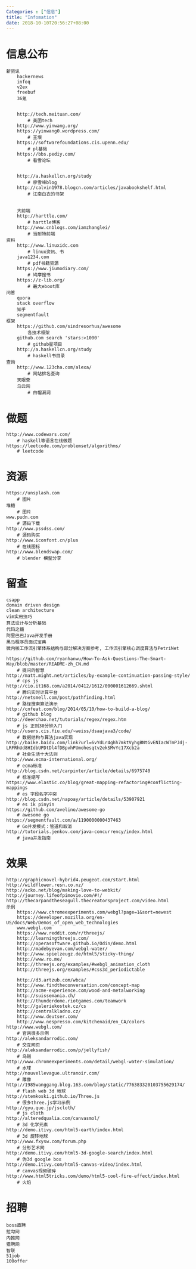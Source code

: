 ```yaml
---
Categories : ["信息"]
title: "Infomation"
date: 2018-10-10T20:56:27+08:00
---
```


# 信息公布
    新资讯
        hackernews
        infoq
        v2ex
        freebuf
        36氪


        http://tech.meituan.com/
            # 美团tech
        http://www.yinwang.org/
        https://yinwang0.wordpress.com/
            # 王垠
        https://softwarefoundations.cis.upenn.edu/
            # pl基础
        https://bbs.pediy.com/
            # 看雪论坛


        http://a.haskellcn.org/study
            # 廖雪峰blog
        http://calvin1978.blogcn.com/articles/javabookshelf.html
            # 江南白衣的书架


        大前端
        http://harttle.com/
            # harttle博客
        http://www.cnblogs.com/iamzhanglei/
            # 当耐特前端
    资料
        http://www.linuxidc.com
            # linux资讯、书
        java1234.com
            # pdf书籍资源
        https://www.jiumodiary.com/
            # 鸠摩搜书
        https://z-lib.org/
            # 最大eboot库
    问答
        quora
        stack overflow
        知乎
        segmentfault
    框架
        https://github.com/sindresorhus/awesome
            各技术框架
        github.com search 'stars:>1000'
            # github星项目
        http://a.haskellcn.org/study
            # haskell书目录
    查询
        http://www.123cha.com/alexa/
            # 网站排名查询
        天眼查
        乌云网
            # 白帽漏洞
# 做题
    http://www.codewars.com/
        # haskell等语言在线做题
    https://leetcode.com/problemset/algorithms/
        # leetcode
# 资源
    https://unsplash.com
        # 图片
    堆糖
        # 图片
    www.pudn.com
        # 源码下载
    http://www.pssdss.com/
        # 源码购买
    http://www.iconfont.cn/plus
        # 在线图标
    http://www.blendswap.com/
        # blender 模型分享
# 留查
    csapp
    domain driven design
    clean architecture
    vim实用技巧
    算法设计与分析基础
    代码之髓
    阿里巴巴Java开发手册
    黑马程序员面试宝典
    微内核工作流引擎体系结构与部分解决方案参考, 工作流引擎核心调度算法与PetriNet

    https://github.com/ryanhanwu/How-To-Ask-Questions-The-Smart-Way/blob/master/README-zh_CN.md
        # 提问的智慧
    http://matt.might.net/articles/by-example-continuation-passing-style/
        # cps js
    http://cio.it168.com/a2014/0412/1612/000001612669.shtml
        # 腾讯实时计算平台
    http://netsmell.com/post/pathfinding.html
        # 路径搜索算法演示
    http://cnfeat.com/blog/2014/05/10/how-to-build-a-blog/
        # github blog
    http://deerchao.net/tutorials/regex/regex.htm
        # js 正则30分钟入门
    http://users.cis.fiu.edu/~weiss/dsaajava3/code/
        # 数据结构与算法java实现
    http://baike.baidu.com/link?url=6vYdLr4ghh7mktVyhgBNtGvENIacWTmPJdj-LRFRhUd8HIdbUPDtDl4fDBpvhPUmohesqtv2ekSMvYc17Xcb2a
        # 社会生活十大法则
    http://www.ecma-international.org/
        # ecma标准
    http://blog.csdn.net/carpinter/article/details/6975740
        # 标准缩写
    https://www.elastic.co/blog/great-mapping-refactoring#conflicting-mappings
        # es 字段名字冲突
    http://blog.csdn.net/napoay/article/details/53907921
        # es ik pinyin
    https://github.com/avelino/awesome-go
        # awesome go
    https://segmentfault.com/a/1190000000437463
        # Go并发模式：管道和取消
    http://tutorials.jenkov.com/java-concurrency/index.html
        # java并发指南
# 效果
    http://graphicnovel-hybrid4.peugeot.com/start.html
    http://wildflower.resn.co.nz/
    http://acko.net/blog/making-love-to-webkit/
    http://journey.lifeofpimovie.com/#!/
    http://thecarpandtheseagull.thecreatorsproject.com/video.html
    示例
        https://www.chromeexperiments.com/webgl?page=1&sort=newest
        https://developer.mozilla.org/en-US/docs/Web/Demos_of_open_web_technologies
        www.webgl.com
        https://www.reddit.com/r/threejs/
        http://learningthreejs.com/
        http://operasoftware.github.io/Odin/demo.html
        http://madebyevan.com/webgl-water/
        http://www.spielzeugz.de/html5/sticky-thing/
        http://www.ro.me/
        http://threejs.org/examples/#webgl_animation_cloth
        http://threejs.org/examples/#css3d_periodictable

        http://d3.artzub.com/wbca/
        http://www.findtheconversation.com/concept-map
        http://acme-experience.com/wood-and-metalworking
        http://suissemania.ch/
        http://thunderdome.riotgames.com/teamwork
        http://galeriekostek.cz/cs
        http://centralkladno.cz/
        http://www.deutser.com/
        http://www.nespresso.com/kitchenaid/en_CA/colors
    http://www.webgl.com/
        # 官网很多示例
    http://aleksandarrodic.com/
        # 交互网页
    http://aleksandarrodic.com/p/jellyfish/
        # 乌贼
    http://www.chromeexperiments.com/detail/webgl-water-simulation/
        # 水球
    http://nouvellevague.ultranoir.com/
        # 雕像
    http://1985wanggang.blog.163.com/blog/static/776383320103755629174/
        # flash web 3d 地球
    http://stemkoski.github.io/Three.js
        # 很多three.js学习示例
    http://gyu.que.jp/jscloth/
        # js cloth
    http://alteredqualia.com/canvasmol/
        # 3d 化学元素
    http://demo.itivy.com/html5-earth/index.html
        # 3d 旋转地球
    http://www.fxysw.com/forum.php
        # 分形艺术网
    http://demo.itivy.com/html5-3d-google-search/index.html
        # 伪3d google box
    http://demo.itivy.com/html5-canvas-video/index.html
        # canvas视频破碎
    http://www.html5tricks.com/demo/html5-cool-fire-effect/index.html
        # 火焰
# 招聘
    boss直聘
    拉勾网
    内推网
    猎聘网
    智联
    51job
    100offer


